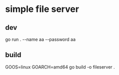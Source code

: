 # simple file server

## dev

go run . --name aa --password aa

## build

GOOS=linux GOARCH=amd64 go build -o fileserver .
